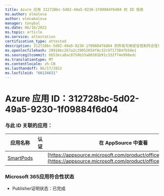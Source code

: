 ```yaml
---
title: Azure 应用 312728bc-5d02-49a5-9230-1f09884f6d04 的 ID 信息
ms.author: elmalova
author: elenamalova
manager: tonybal
ms.date: 06/16/2022
ms.topic: article
ms.service: attestation
certification_type: attested
description: 312728bc-5d02-49a5-9230-1f09884f6d04 的所有可用安全性和符合性信息信息。
ms.openlocfilehash: 29910bc267a2c29952654f8c32c9717304fb5de1
ms.sourcegitcommit: bb53eca8ac8750b33a86501b91c332f74e998edc
ms.translationtype: MT
ms.contentlocale: zh-CN
ms.lasthandoff: 06/17/2022
ms.locfileid: "66134631"
---
```

# <a name="azure-app-id-312728bc-5d02-49a5-9230-1f09884f6d04"></a>Azure 应用 ID：312728bc-5d02-49a5-9230-1f09884f6d04


### <a name="apps-associated-with-this-id"></a>与此 ID 关联的应用：
| **应用名称** | **认证** | **在 AppSource 中查看** |
|--------------|---------------|-----------------------|
| [SmartPods](../forward/WA200004105.md) |  | [https://appsource.microsoft.com/product/office/WA200004105](https://appsource.microsoft.com/product/office/WA200004105) |

### <a name="microsoft-365-app-compliance-status"></a>Microsoft 365应用符合性状态
- Publisher证明状态：已完成
